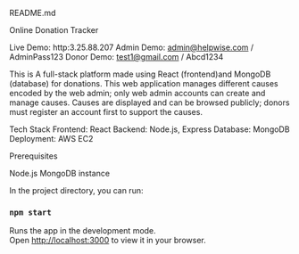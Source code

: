README.md

Online Donation Tracker

Live Demo: http:3.25.88.207
Admin Demo: admin@helpwise.com / AdminPass123
Donor Demo: test1@gmail.com / Abcd1234


This is A full-stack platform made using React (frontend)and MongoDB (database) for donations. This web application manages different causes encoded by the web admin; only web admin accounts can create and manage causes. Causes are displayed and can be browsed publicly; donors must register an account first to support the causes. 

Tech Stack
Frontend: React 
Backend: Node.js, Express
Database: MongoDB 
Deployment: AWS EC2 


Prerequisites

Node.js 
MongoDB instance 


In the project directory, you can run:

### `npm start`

Runs the app in the development mode.\
Open [http://localhost:3000](http://localhost:3000) to view it in your browser.

